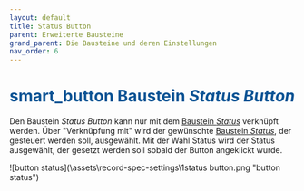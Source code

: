 ```yaml
---
layout: default
title: Status Button
parent: Erweiterte Bausteine
grand_parent: Die Bausteine und deren Einstellungen
nav_order: 6
---
```


# <span style="color:#0b5394"><span class="material-icons">smart_button</span> **Baustein *Status Button***</span>

Den Baustein *Status Button* kann nur mit dem [Baustein *Status*](/docs/record-spec-settings/grand-child-expanded/status.html) verknüpft werden. Über "Verknüpfung mit" wird der gewünschte
[Baustein *Status*](/docs/record-spec-settings/grand-child-expanded/status.html), der gesteuert werden soll, ausgewählt. Mit der Wahl Status wird der Status ausgewählt, der gesetzt werden soll sobald der Button angeklickt wurde.

![button status](\assets\record-spec-settings\1status button.png "button status")